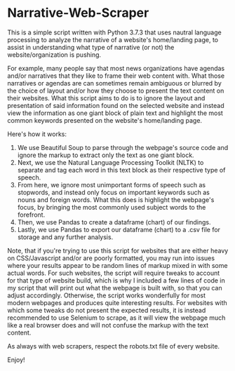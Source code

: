 # Narrative-Web-Scraper
This is a simple script written with Python 3.7.3 that uses nautral language processing to analyze the narrative of a website's home/landing page, to assist in understanding what type of narrative (or not) the website/organization is pushing. 

For example, many people say that most news organizations have agendas and/or narratives that they like to frame their web content with. What those narratives or agendas are can sometimes remain ambiguous or blurred by the choice of layout and/or how they choose to present the text content on their websites. What this script aims to do is to ignore the layout and presentation of said information found on the selected website and instead view the information as one giant block of plain text and highlight the most common keywords presented on the website's home/landing page. 

Here's how it works:

1) We use Beautiful Soup to parse through the webpage's source code and ignore the markup to extract only the text as one giant block.
2) Next, we use the Natural Language Processing Toolkit (NLTK) to separate and tag each word in this text block as their respective type of speech.
3) From here, we ignore most unimportant forms of speech such as stopwords, and instead only focus on important keywords such as nouns and foreign words. What this does is highlight the webpage's focus, by bringing the most commonly used subject words to the forefront.
4) Then, we use Pandas to create a dataframe (chart) of our findings.
5) Lastly, we use Pandas to export our dataframe (chart) to a .csv file for storage and any further analysis. 

Note, that if you're trying to use this script for websites that are either heavy on CSS/Javascript and/or are poorly formatted, you may run into issues where your results appear to be random lines of markup mixed in with some actual words. For such websites, the script will require tweaks to account for that type of website build, which is why I included a few lines of code in my script that will print out what the webpage is built with, so that you can adjust accordingly. Otherwise, the script works wonderfully for most modern webpages and produces quite interesting results. For websites with which some tweaks do not present the expected results, it is instead recommended to use Selenium to scrape, as it will view the webpage much like a real browser does and will not confuse the markup with the text content. 

As always with web scrapers, respect the robots.txt file of every website.

Enjoy!
